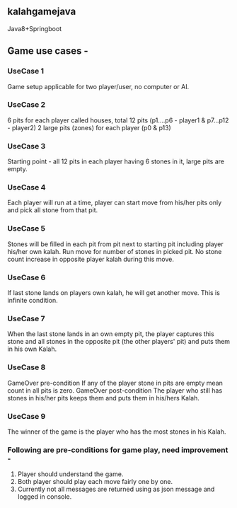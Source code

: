 ## kalahgamejava
Java8+Springboot

## Game use cases - 
### UseCase 1
Game setup applicable for two player/user, no computer or AI. 
### UseCase 2
6 pits for each player called houses, total 12 pits (p1....p6 - player1 & p7...p12 - player2)
2 large pits (zones) for each player (p0 & p13)
### UseCase 3
Starting point - all 12 pits in each player having 6 stones in it, large pits are empty. 
### UseCase 4
Each player will run at a time, player can start move from his/her pits only and pick all stone from that pit. 
### UseCase 5
Stones will be filled in each pit from pit next to starting pit including player his/her own kalah. Run move for number of stones in picked pit. No stone count increase in opposite player kalah during this move. 
### UseCase 6
If last stone lands on players own kalah, he will get another move. This is infinite condition. 
### UseCase 7
When the last stone lands in an own empty pit, the player captures this stone and all stones in the opposite pit (the other players' pit) and puts them in his own Kalah. 
### UseCase 8
GameOver pre-condition
If any of the player stone in pits are empty mean count in all pits is zero. GameOver post-condition
The player who still has stones in his/her pits keeps them and puts them in his/hers Kalah. 
### UseCase 9
The winner of the game is the player who has the most stones in his Kalah. 

### Following are pre-conditions for game play, need improvement - 
1) Player should understand the game. 
2) Both player should play each move fairly one by one. 
3) Currently not all messages are returned using as json message and logged in console.
